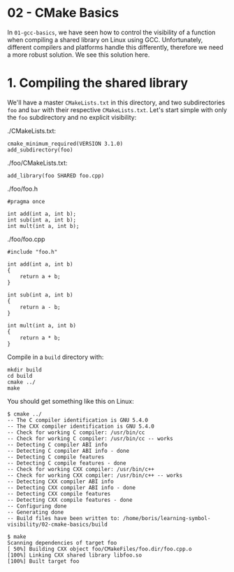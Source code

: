 # 02 - CMake Basics

In `01-gcc-basics`, we have seen how to control the visibility of a function
when compiling a shared library on Linux using GCC. Unfortunately, different
compilers and platforms handle this differently, therefore we need a more
robust solution. We see this solution here.

# 1. Compiling the shared library

We'll have a master `CMakeLists.txt` in this directory, and two subdirectories
`foo` and `bar` with their respective `CMakeLists.txt`. Let's start simple with
only the `foo` subdirectory and no explicit visibility:


./CMakeLists.txt:

```
cmake_minimum_required(VERSION 3.1.0)
add_subdirectory(foo)
```

./foo/CMakeLists.txt:
```
add_library(foo SHARED foo.cpp)
```

./foo/foo.h
```
#pragma once

int add(int a, int b);
int sub(int a, int b);
int mult(int a, int b);
```

./foo/foo.cpp
```
#include "foo.h"

int add(int a, int b)
{
    return a + b;
}

int sub(int a, int b)
{
    return a - b;
}

int mult(int a, int b)
{
    return a * b;
}
```

Compile in a `build` directory with:
```
mkdir build
cd build
cmake ../
make
```

You should get something like this on Linux:
```
$ cmake ../
-- The C compiler identification is GNU 5.4.0
-- The CXX compiler identification is GNU 5.4.0
-- Check for working C compiler: /usr/bin/cc
-- Check for working C compiler: /usr/bin/cc -- works
-- Detecting C compiler ABI info
-- Detecting C compiler ABI info - done
-- Detecting C compile features
-- Detecting C compile features - done
-- Check for working CXX compiler: /usr/bin/c++
-- Check for working CXX compiler: /usr/bin/c++ -- works
-- Detecting CXX compiler ABI info
-- Detecting CXX compiler ABI info - done
-- Detecting CXX compile features
-- Detecting CXX compile features - done
-- Configuring done
-- Generating done
-- Build files have been written to: /home/boris/learning-symbol-visibility/02-cmake-basics/build

$ make
Scanning dependencies of target foo
[ 50%] Building CXX object foo/CMakeFiles/foo.dir/foo.cpp.o
[100%] Linking CXX shared library libfoo.so
[100%] Built target foo
```
